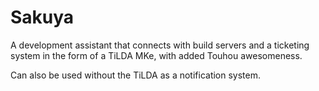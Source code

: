 Sakuya
======

A development assistant that connects with build servers and a ticketing system in the form of a TiLDA MKe, with added Touhou awesomeness.

Can also be used without the TiLDA as a notification system.
